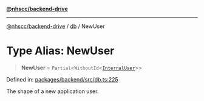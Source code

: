 [**@nhscc/backend-drive**](../../README.md)

***

[@nhscc/backend-drive](../../README.md) / [db](../README.md) / NewUser

# Type Alias: NewUser

> **NewUser** = `Partial`\<`WithoutId`\<[`InternalUser`](InternalUser.md)\>\>

Defined in: [packages/backend/src/db.ts:225](https://github.com/nhscc/drive.api.hscc.bdpa.org/blob/718231ebbb0b386db32934d648e2479e8a0b4a18/packages/backend/src/db.ts#L225)

The shape of a new application user.
